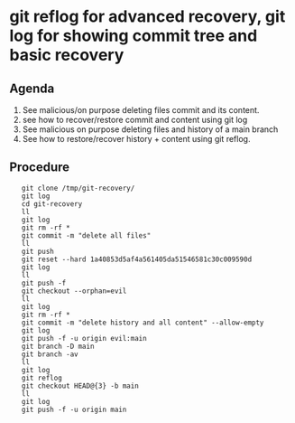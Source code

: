 # git reflog for advanced recovery, git log for showing commit tree and basic recovery
## Agenda
1. See malicious/on purpose deleting files commit and its content.
2. see how to recover/restore commit and content using git log
3. See malicious on purpose deleting files and history of a main branch
4. See how to restore/recover history + content using git reflog. 


## Procedure
```shell
   git clone /tmp/git-recovery/
   git log
   cd git-recovery
   ll
   git log
   git rm -rf *
   git commit -m "delete all files"
   ll
   git push
   git reset --hard 1a40853d5af4a561405da51546581c30c009590d
   git log
   ll
   git push -f
   git checkout --orphan=evil
   ll
   git log
   git rm -rf *
   git commit -m "delete history and all content" --allow-empty
   git log
   git push -f -u origin evil:main
   git branch -D main
   git branch -av
   ll
   git log
   git reflog
   git checkout HEAD@{3} -b main
   ll
   git log
   git push -f -u origin main
   ```
